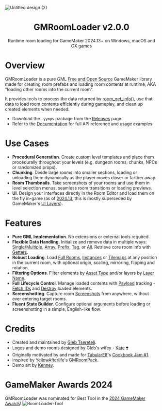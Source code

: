 ![Untitled design (2)](https://github.com/glebtsereteli/GMRoomLoader/assets/50461722/e82ecee8-149d-4a04-bf85-4010535ce033)

<h1 align="center">GMRoomLoader v2.0.0</h1>
<p align="center">Runtime room loading for GameMaker 2024.13+ on Windows, macOS and GX.games</p>

# Overview
GMRoomLoader is a pure GML [Free and Open Source](https://en.wikipedia.org/wiki/Free_and_open-source_software) GameMaker library made for creating room prefabs and loading room contents at runtime, AKA "loading other rooms into the current room".

It provides tools to process the data returned by [room_get_info()](https://manual.gamemaker.io/monthly/en/GameMaker_Language/GML_Reference/Asset_Management/Rooms/room_get_info.htm), use that data to load room contents efficiently during gameplay, and clean up created elements when needed.

* Download the `.yymps` package from the [Releases](https://github.com/glebtsereteli/GMRoomLoader/releases) page.
* Refer to the [Documentation](https://glebtsereteli.github.io/GMRoomLoader/) for full API reference and usage examples.

# Use Cases
* **Procedural Generation**. Create custom level templates and place them procedurally throughout your levels (e.g. dungeon rooms, chunks, NPCs or randomized props).
* **Chunking**. Divide large rooms into smaller sections, loading or unloading them dynamically as the player moves closer or farther away.​
* **Room Thumbnails**. Take screenshots of your rooms and use them in level selection menus, seamless room transitions or loading previews. 
* **UI**. Design your interfaces directly in the Room Editor and load them on the fly in-game (as of [2024.13](https://gamemaker.io/en/blog/release-2024-13),​ this is mostly superseded by GameMaker's [UI Layers](https://manual.gamemaker.io/monthly/en/#t=The_Asset_Editors%2FRoom_Properties%2FUI_Layers.htm)​).

# Features
* **Pure GML Implementation**. No extensions or external tools required.
* **Flexible Data Handling**. Initialize and remove data in multiple ways: [Single/Multiple](https://glebtsereteli.github.io/GMRoomLoader/pages/api/roomLoader/data#datainit), [Array](https://glebtsereteli.github.io/GMRoomLoader/pages/api/roomLoader/data#datainitarray), [Prefix](https://glebtsereteli.github.io/GMRoomLoader/pages/api/roomLoader/data#datainitprefix), [Tag](https://glebtsereteli.github.io/GMRoomLoader/pages/api/roomLoader/data#datainittag), or [All](https://glebtsereteli.github.io/GMRoomLoader/pages/api/roomLoader/data#datainitall). Retrieve core room info with [Getters](https://glebtsereteli.github.io/GMRoomLoader/pages/api/roomLoader/data#status-getters).
* **Robust Loading**. Load [Full Rooms](https://glebtsereteli.github.io/GMRoomLoader/pages/api/roomLoader/loading#load), [Instances](https://glebtsereteli.github.io/GMRoomLoader/pages/api/roomLoader/loading#loadinstances) or [Tilemaps](https://glebtsereteli.github.io/GMRoomLoader/pages/api/roomLoader/loading#loadtilemap) at any position in the current room, with optional origin, scaling, mirroring, flipping and rotation.
* **Filtering Options**. Filter elements by [Asset Type](https://glebtsereteli.github.io/GMRoomLoader/pages/api/roomLoader/assetTypeFiltering) and/or layers by [Layer Name](https://glebtsereteli.github.io/GMRoomLoader/pages/api/roomLoader/layerNameFiltering).
* **Full Lifecycle Control**. Manage loaded contents with [Payload](https://glebtsereteli.github.io/GMRoomLoader/pages/api/payload/overview) tracking - [Fetch IDs](https://glebtsereteli.github.io/GMRoomLoader/pages/api/payload/getters) and [Destroy](https://glebtsereteli.github.io/GMRoomLoader/pages/api/payload/cleanup) loaded elements.
* **Screenshotting**. Capture room [Screenshots](https://glebtsereteli.github.io/GMRoomLoader/pages/api/roomLoader/screenshotting) from anywhere, without ever entering target rooms.
* **Fluent [State](https://glebtsereteli.github.io/GMRoomLoader/pages/api/roomLoader/state) Builder**. Configure optional arguments before loading or screenshotting in a simple, English-like flow.


# Credits
- Created and maintained by [Gleb Tsereteli](https://twitter.com/glebtsereteli).
- Logos and demo rooms designed by Gleb's wifey - [Kate](https://www.instagram.com/k8te_iv) ❣️
- Originally motivated by and made for [TabularElf](https://twitter.com/TabularElf)'s [Cookbook Jam #1](https://itch.io/jam/cookbook-jam-1).
- Inspired by [YellowAfterlife](https://twitter.com/YellowAfterlife)'s [GMRoomPack](https://yellowafterlife.itch.io/gmroompack).
- Demo art by [Kenney](https://twitter.com/KenneyNL).

# GameMaker Awards 2024
GMRoomLoader was nominated for Best Tool in the [2024 GameMaker Awards](https://gamemaker.io/en/blog/gamemaker-awards-2024-winners)!
![RoomLoader-Tool](https://github.com/user-attachments/assets/9f24ea91-21da-4f2c-9427-f8ab9cfb778d)
